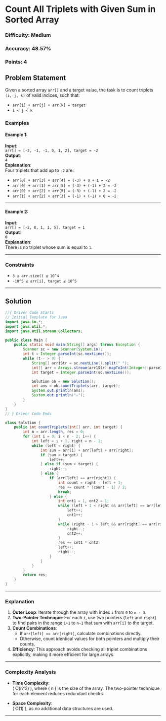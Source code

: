 

# Count All Triplets with Given Sum in Sorted Array

### **Difficulty**: Medium  
### **Accuracy**: 48.57%  
### **Points**: 4  

## Problem Statement
Given a sorted array `arr[]` and a target value, the task is to count triplets `(i, j, k)` of valid indices, such that:
- `arr[i] + arr[j] + arr[k] = target`  
- `i < j < k`

### **Examples**

#### **Example 1**:
**Input**:  
`arr[] = [-3, -1, -1, 0, 1, 2], target = -2`  
**Output**:  
`4`  
**Explanation**:  
Four triplets that add up to `-2` are:
- `arr[0] + arr[3] + arr[4] = (-3) + 0 + 1 = -2`
- `arr[0] + arr[1] + arr[5] = (-3) + (-1) + 2 = -2`
- `arr[0] + arr[2] + arr[5] = (-3) + (-1) + 2 = -2`
- `arr[1] + arr[2] + arr[3] = (-1) + (-1) + 0 = -2`

---

#### **Example 2**:
**Input**:  
`arr[] = [-2, 0, 1, 1, 5], target = 1`  
**Output**:  
`0`  
**Explanation**:  
There is no triplet whose sum is equal to `1`.

---

### **Constraints**
- `3 ≤ arr.size() ≤ 10^4`
- `-10^5 ≤ arr[i], target ≤ 10^5`

---

## Solution

```java
//{ Driver Code Starts
// Initial Template for Java
import java.io.*;
import java.util.*;
import java.util.stream.Collectors;

public class Main {
    public static void main(String[] args) throws Exception {
        Scanner sc = new Scanner(System.in);
        int t = Integer.parseInt(sc.nextLine());
        while (t-- > 0) {
            String[] arr1Str = sc.nextLine().split(" ");
            int[] arr = Arrays.stream(arr1Str).mapToInt(Integer::parseInt).toArray();
            int target = Integer.parseInt(sc.nextLine());

            Solution ob = new Solution();
            int ans = ob.countTriplets(arr, target);
            System.out.println(ans);
            System.out.println("~");
        }
    }
}
// } Driver Code Ends

class Solution {
    public int countTriplets(int[] arr, int target) {
        int n = arr.length, res = 0;
        for (int i = 0; i < n - 2; i++) {
            int left = i + 1, right = n - 1;
            while (left < right) {
                int sum = arr[i] + arr[left] + arr[right];
                if (sum < target) {
                    left++;
                } else if (sum > target) {
                    right--;
                } else {
                    if (arr[left] == arr[right]) {
                        int count = right - left + 1;
                        res += count * (count - 1) / 2;
                        break;
                    } else {
                        int cnt1 = 1, cnt2 = 1;
                        while (left + 1 < right && arr[left] == arr[left + 1]) {
                            left++;
                            cnt1++;
                        }
                        while (right - 1 > left && arr[right] == arr[right - 1]) {
                            right--;
                            cnt2++;
                        }
                        res += cnt1 * cnt2;
                        left++;
                        right--;
                    }
                }
            }
        }
        return res;
    }
}
```

---

### **Explanation**

1. **Outer Loop**: Iterate through the array with index `i` from `0` to `n - 3`.
2. **Two-Pointer Technique**: For each `i`, use two pointers (`left` and `right`) to find pairs in the range `i+1` to `n-1` that sum with `arr[i]` to the target.
3. **Count Combinations**:
   - If `arr[left] == arr[right]`, calculate combinations directly.
   - Otherwise, count identical values for both pointers and multiply their counts.
4. **Efficiency**: This approach avoids checking all triplet combinations explicitly, making it more efficient for large arrays.

---

### **Complexity Analysis**

- **Time Complexity**:  
  \( O(n^2) \), where \( n \) is the size of the array. The two-pointer technique for each element reduces redundant checks.

- **Space Complexity**:  
  \( O(1) \), as no additional data structures are used.

---



